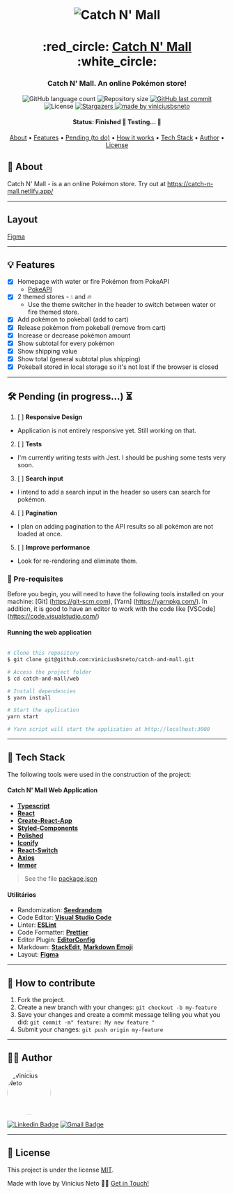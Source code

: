

<h1 align="center">
    <img alt="Catch N' Mall" title="#Catch N' Mall Store" src="https://i.insider.com/5798d6b2dd08951e578b47ec?width=1200&format=jpeg" />
</h1>

<h1 align="center">
   :red_circle: <a href="#"> Catch N' Mall </a> :white_circle:
</h1>

<h3 align="center">
    Catch N' Mall. An online Pokémon store!
</h3>

<p align="center">
  <img alt="GitHub language count" src="https://img.shields.io/github/languages/count/viniciusbsneto/catch-and-mall?color=red">

  <img alt="Repository size" src="https://img.shields.io/github/repo-size/viniciusbsneto/catch-and-mall">
  
  <a href="https://github.com/viniciusbsneto/catch-and-mall/commits/master">
    <img alt="GitHub last commit" src="https://img.shields.io/github/last-commit/viniciusbsneto/catch-and-mall">
  </a>
    
   <img alt="License" src="https://img.shields.io/badge/license-MIT-red">
   <a href="https://github.com/viniciusbsneto/catch-and-mall/stargazers">
    <img alt="Stargazers" src="https://img.shields.io/github/stars/viniciusbsneto/catch-and-mall?style=social">
  </a>

  <a href="https://github.com/viniciusbsneto">
    <img alt="made by viniciusbsneto" src="https://img.shields.io/badge/-viniciusbsneto-red">
  </a>
</p>


<h4 align="center"> 
	 Status: Finished 🚧 Testing... 🚧
</h4>

<p align="center">
 <a href="#about">About</a> •
 <a href="#features">Features</a> •
 <a href="#pending-to-do">Pending (to do)</a> •
 <a href="#how-it-works">How it works</a> • 
 <a href="#tech-stack">Tech Stack</a> •  
 <a href="#author">Author</a> • 
 <a href="#user-content-license">License</a>
</p>


## :speech_balloon: About

Catch N' Mall - is a an online Pokémon store.
Try out at https://catch-n-mall.netlify.app/

---
## Layout
[Figma](https://www.figma.com/file/Gc5rUs6DBItoDxjUJAHVB0/Catch-N-Mall?node-id=0%3A1)

---
## :bulb: Features

- [x] Homepage with water or fire Pokémon from PokeAPI
  - [PokeAPI](https://pokeapi.co/)
- [x] 2 themed stores - :droplet: and :fire:
  - Use the theme switcher in the header to switch between water or fire themed store.
- [x] Add pokémon to pokeball (add to cart)
- [x] Release pokémon from pokeball (remove from cart)
- [x] Increase or decrease pokémon amount
- [x] Show subtotal for every pokémon
- [x] Show shipping value
- [x] Show total (general subtotal plus shipping)
- [x] Pokeball stored in local storage so it's not lost if the browser is closed

---

## :hammer_and_wrench: Pending (in progress...) :hourglass_flowing_sand:
1. [ ] **Responsive Design**
  - Application is not entirely responsive yet. Still working on that.
2. [ ] **Tests**
  - I'm currently writing tests with Jest. I should be pushing some tests very soon.
3. [ ] **Search input**
  - I intend to add a search input in the header so users can search for pokémon.
4. [ ] **Pagination**
  - I plan on adding pagination to the API results so all pokémon are not loaded at once.
5. [ ] **Improve performance**
  - Look for re-rendering and eliminate them.

### :pushpin: Pre-requisites

Before you begin, you will need to have the following tools installed on your machine:
[Git] (https://git-scm.com), [Yarn] (https://yarnpkg.com/).
In addition, it is good to have an editor to work with the code like [VSCode] (https://code.visualstudio.com/)

#### Running the web application

```bash

# Clone this repository
$ git clone git@github.com:viniciusbsneto/catch-and-mall.git

# Access the project folder
$ cd catch-and-mall/web

# Install dependencies
$ yarn install

# Start the application
yarn start

# Yarn script will start the application at http://localhost:3000

```

---

## :toolbox: Tech Stack

The following tools were used in the construction of the project:

#### [](https://github.com/viniciusbsneto/catch-and-mall#catch-and-mall-web-application)**Catch N' Mall Web Application**

-   **[Typescript](https://www.typescriptlang.org/)**
-   **[React](https://en.reactjs.org/)**
-   **[Create-React-App](https://create-react-app.dev/)**
-   **[Styled-Components](https://styled-components.com/)**
-   **[Polished](https://github.com/styled-components/polished)**
-   **[Iconify](https://iconify.design/)**
-   **[React-Switch](https://www.npmjs.com/package/react-switch)**
-   **[Axios](https://github.com/axios/axios)**
-   **[Immer](https://immerjs.github.io/immer/docs/introduction)**

> See the file  [package.json](https://github.com/viniciusbsneto/catch-and-mall/blob/master/package.json)

#### [](https://github.com/viniciusbsneto/catch-and-mall#utilit%C3%A1rios)**Utilitários**

-   Randomization:  **[Seedrandom](https://www.npmjs.com/package/seedrandom)**
-   Code Editor:  **[Visual Studio Code](https://code.visualstudio.com/)**
-   Linter:  **[ESLint](https://eslint.org/)**
-   Code Formatter:  **[Prettier](https://prettier.io/)**
-   Editor Plugin:  **[EditorConfig](https://editorconfig.org/)**
-   Markdown:  **[StackEdit](https://stackedit.io/)**,  **[Markdown Emoji](https://gist.github.com/rxaviers/7360908)**
-   Layout: **[Figma](https://www.figma.com/)**


---

## :handshake: How to contribute

1. Fork the project.
2. Create a new branch with your changes: `git checkout -b my-feature`
3. Save your changes and create a commit message telling you what you did: `git commit -m" feature: My new feature "`
4. Submit your changes: `git push origin my-feature`

---

## :technologist: Author

 <img style="border-radius: 50%;" src="https://avatars1.githubusercontent.com/u/17788722?v=4" width="100px;" alt="Vinícius Neto"/> 
 <br />

[![Linkedin Badge](https://img.shields.io/badge/-Vinícius%20Neto-blue?style=flat-square&logo=Linkedin&logoColor=white&link=https://www.linkedin.com/in/vinicius-neto/)](https://www.linkedin.com/in/vinicius-neto/) 
[![Gmail Badge](https://img.shields.io/badge/-viniciusbsneto@gmail.com-c14438?style=flat-square&logo=Gmail&logoColor=white&link=mailto:viniciusbsneto@gmail.com)](mailto:viniciusbsneto@gmail.com)

---

## :memo: License

This project is under the license [MIT](./LICENSE).

Made with love by Vinícius Neto 👋🏽 [Get in Touch!](Https://www.linkedin.com/in/vinicius-neto/)
